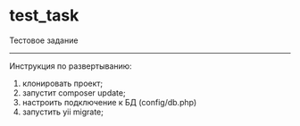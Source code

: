 # test_task
Тестовое задание

--------------------------------

Инструкция по развертыванию:

1) клонировать проект;
2) запустит composer update;
3) настроить подключение к БД (config/db.php)
4) запустить yii migrate;
